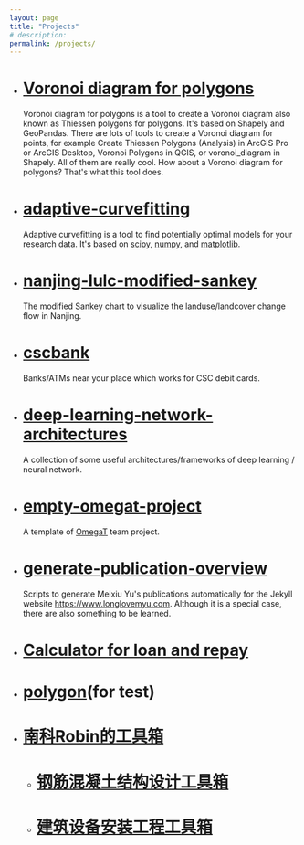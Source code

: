 ```yaml
---
layout: page
title: "Projects"
# description:
permalink: /projects/
---
```

- # [Voronoi diagram for polygons]

	Voronoi diagram for polygons is a tool to create a Voronoi diagram also known as Thiessen polygons for polygons. It's based on Shapely and GeoPandas. There are lots of tools to create a Voronoi diagram for points, for example Create Thiessen Polygons (Analysis) in ArcGIS Pro or ArcGIS Desktop, Voronoi Polygons in QGIS, or voronoi_diagram in Shapely. All of them are really cool. How about a Voronoi diagram for polygons? That's what this tool does.

- # [adaptive-curvefitting]

	Adaptive curvefitting is a tool to find potentially optimal models for your research data. It's based on [scipy], [numpy], and [matplotlib]. 
	
- # [nanjing-lulc-modified-sankey]
	
	The modified Sankey chart to visualize the landuse/landcover change flow in Nanjing.
	
- # [cscbank]

	Banks/ATMs near your place which works for CSC debit cards.

- # [deep-learning-network-architectures]

	A collection of some useful architectures/frameworks of deep learning / neural network.

- # [empty-omegat-project]

	A template of [OmegaT] team project.

- # [generate-publication-overview]

	Scripts to generate Meixiu Yu's publications automatically for the Jekyll website <https://www.longlovemyu.com>. Although it is a special case, there are also something to be learned.
	
- # [Calculator for loan and repay]
	
- # [polygon](/Polygon/)(for test)

- # [南科Robin的工具箱]

    - # [钢筋混凝土结构设计工具箱]
    
    - # [建筑设备安装工程工具箱]


[Voronoi diagram for polygons]: /voronoi-diagram-for-polygons
[adaptive-curvefitting]: /adaptive-curvefitting
[cscbank]: /cscbank/
[deep-learning-network-architectures]: /deep-learning-network-architectures
[Calculator for loan and repay]: /loan-repay-calculator
[empty-omegat-project]: /empty-omegat-project
[generate-publication-overview]: /generate-publication-overview
[nanjing-lulc-modified-sankey]: /nanjing-lulc-modified-sankey
[南科Robin的工具箱]: /njpi-robin-toolbox
[钢筋混凝土结构设计工具箱]: /reinforced-concrete-structure
[建筑设备安装工程工具箱]: /construction-equipment-installation-engineering

[scipy]: https://scipy.org/scipylib/
[numpy]: https://numpy.org/
[matplotlib]: https://matplotlib.org/
[OmegaT]: https://omegat.org/


<!-- back to top button -->
<script src="/js/vanilla-back-to-top.min.js"></script>
<script>addBackToTop()</script>
